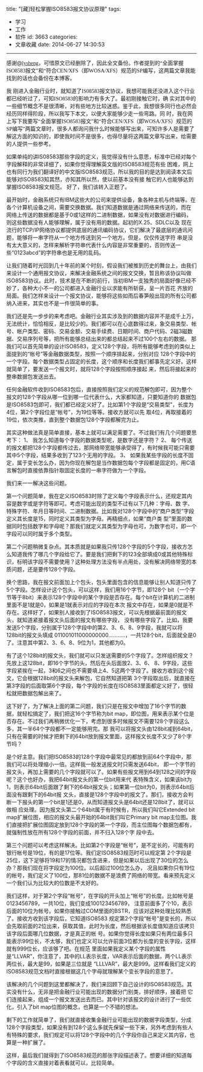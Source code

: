title: "[藏]轻松掌握ISO8583报文协议原理"
tags:
  - 学习
  - 工作
  - 软件
id: 3663
categories:
  - 文章收藏
date: 2014-06-27 14:30:53
---

<div id="article_content" class="article_content">

感谢@<span style="font-size: 14px;"><span id="text2969839" class="javascript">[<span style="font-family: Verdana;">lysheng</span>](http://blog.csdn.net/lysheng/archive/2005/03/03/309914.aspx)<span style="font-family: Verdana;">，</span><span style="font-family: Verdana;">可惜原文已经删除了，因此全文备份。作者提到的<span style="font-size: 14px;"><span id="text2969839" class="javascript"><span style="font-family: Verdana;">“全面掌握ISO8583报文”和“符合CEN/XFS（即WOSA/XFS）规范的SP编写</span></span></span>，这两篇文章我能找到的话也会备份在本博客。</span></span></span>

<span style="font-size: 14px;"><span id="text2969839" class="javascript"><span style="font-family: Verdana;">我 刚进入金融行业时，就知道了IS08583报文协议，我想可能我还没进入这个行业都已经听过了，可知ISO8583的影响力有多大了。最初刚接触它时，确 实对其中的一些细节概念不是很清晰，对有些地方比较迷惑。鉴于此，我想很多同行也必然会经历同样得阶段，所以我写下本文，以便大家能够少走一些弯路。同 时，我在网上</span><span style="font-family: Verdana;">写下我要写“全面掌握ISO8583报文”和“符合CEN/XFS（即WOSA/XFS）规范的SP编写”两篇文章时，很多人都询问我什么时候能够写出来，可知许多人是需要了解这方面的知识的，即使我时间不是很多，也得尽量将这两篇文章写出来，给需要的人提供一些参考。</span></span></span>

如果单纯的讲IS08583那些字段的定义，我觉得没有什么意思，标准中已经对每个字段解释的非常详细了，如果你觉得理解英文版的ISO8583规范有些 困难，网上也有同行为我们翻译好的中文版ISO8583规范，所以我的目的是达到阅读本文后能够对ISO8583知其然，亦知其所以然，使以前基本没有接 触它的人也能够达到掌握ISO8583报文规范。<span style="font-size: 14px;">
<span style="font-family: Verdana;">好了，我们该转入正题了。</span></span>

最开始时，金融系统只有IBM这些大的公司来提供设备，象各种主机与终端等。在各个计算机设备之间，需要交换数据。我们知道数据是通过网络来传送的，而在 网络上传送的数据都是基于0或1这样的二进制数据，如果没有对数据进行编码，则这些数据没有人能够理解，属于没有用的数据。起初的X.25、SDLC以及 现在流行的TCP/IP网络协议都提供底层的通讯编码协议，它们解决了最底层的通讯问题，能够将一串字符从一个地方传送到另一个地方。但是，仅仅传送字符 串是没有太大意义的，怎样来解析字符串代表什么内容是非常重要的，否则传送一些“0123abcd”的字符串也是无用的乱码。

让我们随着时光回到几十年前的某个时刻，假设我们被推到历史的舞台上，由我们来设计一个通用报文协议，来解决金融系统之间的报文交换，暂且称该协议叫做 ISO8583协议。此时，技术是在不断的前行，当初IBM一支独秀的局面好像已经不妙了，各种大小不一的公司都进入金融行业以求能有所斩获，呈一片百花 齐放的局面。我们怎样来设计一个报文协议，能够将这些如雨后春笋般出现的所有公司都纳入进来，其实也不是一件很简单的事。

我们还是先一步步的来考虑吧。金融行业其实涉及到的数据内容并不是成千上万，无法统计，恰恰相反，是比较少的。我们都可以在心底数得过来，象交易类型、帐 号、帐户类型、密码、交易金额、交易手续费、日期时间、商户代码、2磁3磁数据、交易序列号等，把所有能够总结出来的都总结起来不过100个左右的数据。 那我们可以首先简单的设计ISO8583，定义128个字段，将所有能够考虑到的类似上面提到的“帐号”等金融数据类型，按照一个顺序排起来，分别对应 128个字段中的一个字段。每个数据类型占固定的长度，这个顺序和长度我们都事先定义好。这样就简单了，要发送一个报文时，就将128个字段按照顺序接起 来，然后将接起来的整串数据包发送出去。

任何金融软件收到ISO8583包后，直接按照我们定义的规范解包即可，因为整个报文的128个字段从哪一位到哪一位代表什么，大家都知道，只要知道你的 数据包是ISO8583包即可，我们都已经定义好了。比如第1个字段是“交易类型”，长度为4位，第2个字段位是“帐号”，为19位等等。接收方就可以先 取4位，再取接着的19位，依次类推，直到整个数据包128个字段都解完为止。

其实这种做法真是简单直接，基本上就可以满足需要了。不过我们有几个问题要思考下：
1、 我怎么知道每个字段的数据类型呢，是数字还是字符？
2、 每个传送的报文都把128个字段都传过去，那网络带宽能够承受得了，有时候我可能只需要其中5个字段，结果多收到了123个无用的字段。
3、 如果我某些字段的长度不固定，属于变长怎么办，因为你现在解包是当作数据包每个字段都是固定的，用C语言解包时直接依靠指针取固定长度的一串字符做为一个字段。

我们来一一解决这些问题。

第一个问题简单，我在定义ISO8583时除了定义每个字段表示什么，还规定其内容是数字或是字符等即可。考虑可能出现的类型不过有以下几种：字母、数 字、特殊字符、年月日等时间、二进制数据。比如我对128个字段中的“商户类型”字段定义其长度是15，同时定义其类型为字母。再精细点，如果“商户类 型”里面的数据同时包括数字和字母呢？那我们就定义其类型为字母也可，为数字也可，即一个字段可以同时属于多个类型。

第二个问题稍微复杂点。其本质就是如果我只传128个字段的5个字段，接收方怎么知道我传了哪几个字段给它了。要是我们把剩下的123全部填成0或其他特殊标识，标明该字段不需要使用？这种处理方法没有半点用处，没有解决网络带宽的本质问题，还是要传128个字段。

换个思路，我在报文前面加上个包头，包头里面包含的信息能够让别人知道只传了5个字段。怎样设计这个包头，可以这样，我们用16个字节，即128个 bit（一个字节等于8bit）来表示128个字段中的某个字段是否存在。每个bit在计算机的二进制里面不是1就是0，如果是1就表示对应的字段在本次 报文中存在，如果是0就是不存在。这样好了，如果别人接收到了ISO8583报文，可以先根据最前面的报文头，就知道紧接着报文头后面的报文有哪些字段， 没有哪些字段了。比如，我要发送5个字段，分别属于128个字段中的第2、3、6、8、9字段，我就可以将128bit的报文头填成 011001011000000000………..，一共128个bit，后面就全是0了。注意其中第2、3、6、8、9位为1，其他都为0。

有了这个128bit的报文头，我们就可以只发送需要的5个字段了。怎样组织报文？先放上这128bit，即16个字节的头，然后在头后面放2、3、6、 8、9字段，这些字段紧挨在一起，3和6之间也不需要填上4、5这两个字段了。接收方收到这个报文，它会根据128bit的报文头来解包，它自然知道把第 3个字段取出后，就直接在第3字段的后面取第6个字段，每个字段的长度在ISO8583里面都定义好了，很轻松就把数据包解出来了。

这下好了，为了解决上面的第二问题，我们只是在报文中增加了16个字节的数据，就轻松搞定了，我们把这16个字节称为bit map，即位图，用来表示某个位是否存在。不过我们再稍微优化一下，考虑到很多时候报文不需要128个字段这么多，其一半64个字段都不一定能够用完。那 我可以将报文头由128bit减到64bit，只有在需要的时候才把剩下的64bit放到报文里面，这样报文长度不又少了8个字节吗？

是个好主意。我们把ISO8583的128个字段中最常见的都放到前64个字段中，那我们可以将处理缩小一倍。这样我一般发送报文时只需发送64bit， 即一个字节的报文头，再加上需要的几个字段就可以了。如果有些报文用到64到128之间的字段呢？这个也好办，我把64bit报文头的第一位bit用来代 表特殊含义，如果该bit为1，则表示64bit后面跟了剩下的64bit报文头；如果第一位bit为0，则表示64bit后面没有跟剩下的64bit报 文头，直接是128个字段中的报文了。那们，接收方会判断一下报头的第一个bit是1还是0，从而知道报文头是64bit还是128bit了，就可以做相 应处理。因为报文头第二个64bit属于有时候有，所以我们叫它Extended bit map扩展位图，相应的报文头最开始的64bit我们叫它Primary bit map主位图。我们直接把扩展位图固定放到128个字段的第一个字段，而主位图每个数据包都有，就强制性放在所有128个字段的前面，并不归入128个字 段中去。

第三个问题可以考虑这样解决。比如第2个字段是“帐号”，是不定长的，可能有的银行帐号是19位，有的是17位等。我们定ISO8583规范时可以规定第 2个字段是25位，这下足够将19和17的情况都包含进来，但是如果以后出现了30位的怎么办？那我们现在将字段定为100位。以后超过100位怎么办， 况且如果你只有19位的帐号，我们定义了100位，那81位的数据不是浪费了网络的带宽。看来预先定义一个我们认为比较大的位数是不太好的。

我们这样，对于第2个字段“帐号”，在字段的开头加上“帐号”的长度。比如帐号是0123456789，一共10位，我们变成100123456789， 注意前面多了个10，表示后面的10位为帐号。如果你接触过COM里面的BSTR，应该对这种处理比较熟悉了。接收方收到该字段后，它知道ISO8583 规定第2个字段“帐号”是变长的，所以会先取前面的2位出来，获取其值，此时为长度，然后根据该长度值知道应该拷贝该字段后面哪几位数据，才是真正的帐 号。如果你觉得长度如果只有两位最多只能表示99位长，不太够，我们也定义可以允许前面3位都为长度的变长字段，这样就有999位长，应该够了吧。在规范 里面如果我定义某个字段的属性是“LLVAR”，你注意了，其中的LL表示长度，VAR表示后面的数据，两个LL表示两位长，最大是99，如果是三位就是 “LLLVAR”，最大是999。这样看我们定义的ISO8583规范文档时直接根据这几个字母就理解某个变长字段的意思了。

该解决的几个问题到这里都解决了，我们来回顾下自己设计的ISO8583规范。其实没有什么，无非是把金融行业可能出现的数据分门别类，排好顺序，接着把 它们连接起来，组成一个报文发送出去而已。其中针对该报文的设计进行了一些优化，引入了bit map位图的概念，也算是一个不错的想法。

剩下的工作就简单了，我们就直接收集金融行业可能出现的数据字段类型，分成128个字段类型，如果没有到128个这么多就先保留一些下来，另外考虑到有些人有特殊的要求，我们规定可以将128个字段中的几个字段你自己来定义其内容，也算是一种扩展了。

这样，最后我们就得到了ISO8583规范的那张字段描述表了。想要详细的知道每个字段的含义直接对着表看就可以，比较简单。

</div>